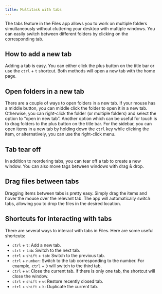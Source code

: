 ```yaml
---
title: Multitask with tabs
---
```


The tabs feature in the Files app allows you to work on multiple folders simultaneously without cluttering your desktop with multiple windows. You can easily switch between different folders by clicking on the corresponding tab.

## How to add a new tab

Adding a tab is easy. You can either click the plus button on the title bar or use the `ctrl` + `t` shortcut. Both methods will open a new tab with the home page.

## Open folders in a new tab

There are a couple of ways to open folders in a new tab. If your mouse has a middle button, you can middle click the folder to open it in a new tab. Otherwise, you can right-click the folder (or multiple folders) and select the option to “open in new tab”. Another option which can be useful for touch is to drag folders to the plus button on the title bar. For the sidebar, you can open items in a new tab by holding down the `ctrl` key while clicking the item, or alternatively, you can use the right-click menu.

## Tab tear off

In addition to reordering tabs, you can tear off a tab to create a new window. You can also move tags between windows with drag & drop.

## Drag files between tabs

Dragging items between tabs is pretty easy. Simply drag the items and hover the mouse over the relevant tab. The app will automatically switch tabs, allowing you to drop the files in the desired location.

## Shortcuts for interacting with tabs

There are several ways to interact with tabs in Files. Here are some useful shortcuts:
- `ctrl` + `t`: Add a new tab.
- `ctrl` + `tab`: Switch to the next tab.
- `ctrl` + `shift` + `tab`: Switch to the previous tab.
- `ctrl` + `number`: Switch to the tab corresponding to the number. For example, `ctrl` + `3` will switch to the third tab.
- `ctrl` + `w`: Close the current tab. If there is only one tab, the shortcut will close the window.
- `ctrl` + `shift` + `w`: Restore recently closed tab.
- `ctrl` + `shift` + `k`: Duplicate the current tab.